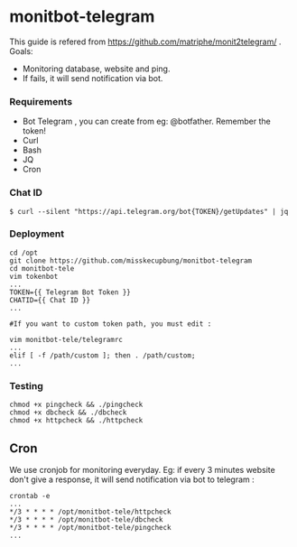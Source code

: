 # monitbot-telegram

This guide is refered from https://github.com/matriphe/monit2telegram/ . Goals:
* Monitoring database, website and ping.
* If fails, it will send notification via bot.

### Requirements
* Bot Telegram , you can create from eg: @botfather. Remember the token!
* Curl
* Bash
* JQ
* Cron

### Chat ID

```
$ curl --silent "https://api.telegram.org/bot{TOKEN}/getUpdates" | jq
```

### Deployment

```
cd /opt
git clone https://github.com/misskecupbung/monitbot-telegram
cd monitbot-tele
vim tokenbot
...
TOKEN={{ Telegram Bot Token }}
CHATID={{ Chat ID }}
...

#If you want to custom token path, you must edit :

vim monitbot-tele/telegramrc
...
elif [ -f /path/custom ]; then . /path/custom;
...

```
### Testing
```
chmod +x pingcheck && ./pingcheck
chmod +x dbcheck && ./dbcheck
chmod +x httpcheck && ./httpcheck

```

## Cron
We use cronjob for monitoring everyday. Eg: if every 3 minutes website don't give a response, it will send notification via bot to telegram :

```
crontab -e
...
*/3 * * * * /opt/monitbot-tele/httpcheck
*/3 * * * * /opt/monitbot-tele/dbcheck
*/3 * * * * /opt/monitbot-tele/pingcheck
...
```
